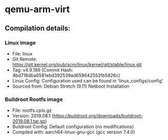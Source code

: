 <!--
     Copyright 2019, Data61
     Commonwealth Scientific and Industrial Research Organisation (CSIRO)
     ABN 41 687 119 230.

     This software may be distributed and modified according to the terms of
     the BSD 2-Clause license. Note that NO WARRANTY is provided.
     See "LICENSE_BSD2.txt" for details.

     @TAG(DATA61_BSD)
-->
# qemu-arm-virt

## Compilation details:
### Linux image
* File: linux
* Git Remote: https://git.kernel.org/pub/scm/linux/kernel/git/stable/linux.git
* Tag: v4.9.189 (Commit Hash: 4bd718dba6581ebd392539ad659642552fb5826c)
* Linux Config: Configuration used can be found in 'linux\_configs/config'
* Sourced from: Debian Stretch (9.11) Netboot Installation

### Buildroot Rootfs image
* File: rootfs.cpio.gz
* Version: 2019.08.1 (https://buildroot.org/downloads/buildroot-2019.08.1.tar.gz)
* Buildroot Config: Default configuration (no modifications)
* Compiled with: aarch64-linux-gnu-gcc (gcc version 7.4.0)
